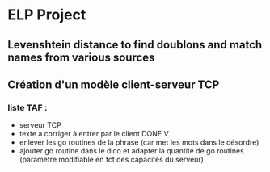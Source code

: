 # ELP Project 
## Levenshtein distance to find doublons and match names from various sources
## Création d'un modèle client-serveur TCP
### liste TAF :
* serveur TCP
* texte a corriger à entrer par le client DONE V
* enlever les go routines de la phrase (car met les mots dans le désordre)
* ajouter go routine dans le dico et adapter la quantité de go routines (paramètre modifiable en fct des capacités du serveur)